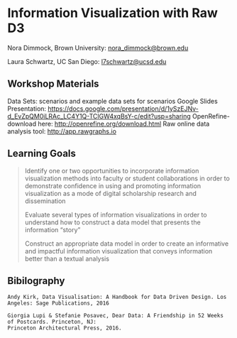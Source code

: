 Information Visualization with Raw D3
=====================================
Nora Dimmock, Brown University: nora_dimmock@brown.edu

Laura Schwartz, UC San Diego: l7schwartz@ucsd.edu

Workshop Materials
------------------

Data Sets: scenarios and example data sets for scenarios
Google Slides Presentation: https://docs.google.com/presentation/d/1ySzEJNv-d_EvZpQM0iLRAc_LC4Y1Q-TClGW4xqBsY-c/edit?usp=sharing
OpenRefine- download here: http://openrefine.org/download.html
Raw online data analysis tool: http://app.rawgraphs.io
	

Learning Goals
--------------	

> Identify one or two opportunities to incorporate information
> visualization methods into faculty or student collaborations in order
> to demonstrate confidence in using and promoting information
> visualization as a mode of digital scholarship research and
> dissemination
> 
> Evaluate several types of information visualizations in order to
> understand how to construct a data model that presents the information
> “story”
>  	
> Construct an appropriate data model in order to create an
> informative and impactful information visualization that conveys
> information better than a textual analysis

Bibilography
--------------
	Andy Kirk, Data Visualisation: A Handbook for Data Driven Design. Los Angeles: Sage Publications, 2016
	
	Giorgia Lupi & Stefanie Posavec, Dear Data: A Friendship in 52 Weeks of Postcards. Princeton, NJ: 
	Princeton Architectural Press, 2016.
